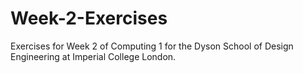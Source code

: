 # Week-2-Exercises
Exercises for Week 2 of Computing 1 for the Dyson School of Design Engineering at Imperial College London.
